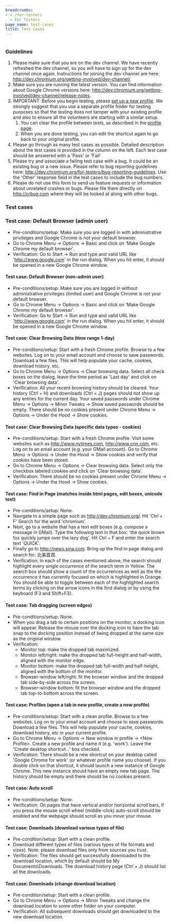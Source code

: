 ```yaml
---
breadcrumbs:
- - /for-testers
  - For Testers
page_name: test-cases
title: Test Cases
---
```


<div class="two-column-container">
<div class="column">

### Guidelines

1.  Please make sure that you are on the dev channel. We have recently
            refreshed the dev channel, so you will have to sign up for the dev
            channel once again. Instructions for joining the dev channel are
            here: <http://dev.chromium.org/getting-involved/dev-channel/>.
2.  Make sure you are running the latest version. You can find
            information about Google Chrome versions here:
            <http://dev.chromium.org/getting-involved/dev-channel/release-notes>.
3.  IMPORTANT: Before you begin testing, please [set up a new
            profile](/developers/creating-and-using-profiles). We strongly
            suggest that you use a separate profile folder for testing purposes
            so that the testing does not tamper with your existing profile and
            also to ensure all the volunteers are starting with a similar setup.
    1.  You can clear the profile between tests, as described in the
                [profile page](/developers/creating-and-using-profiles).
    2.  When you are done testing, you can edit the shortcut again to go
                back to your original profile.
4.  Please go through as many test cases as possible. Detailed
            description about the test cases is provided in the column on the
            left. Each test case should be answered with a 'Pass' or 'Fail'
5.  Please try and associate a failing test case with a bug. It could be
            an existing bug or a new issue. Please refer to bug reporting
            guidelines here:
            <http://dev.chromium.org/for-testers/bug-reporting-guidelines>. Use
            the 'Other' response field in the test cases to include the bug
            numbers.
6.  Please do not use this form to send us feature requests or
            information about unrelated crashes or bugs. Please file them
            directly on <http://crbug.com> where they will be looked at along
            with other bugs.

### Test cases

### Test case: Default Browser (admin user)

*   Pre-conditions/setup: Make sure you are logged in with
            administrative privileges and Google Chrome is not your default
            browser.
*   Go to Chrome Menu -&gt; Options -&gt; Basic and click on 'Make
            Google Chrome my default browser'.
*   Verification: Go to Start -&gt; Run and type and valid URL like
            'http://www.google.com' in the run dialog. When you hit enter, it
            should be opened in a new Google Chrome window.

#### Test case: Default Browser (non-admin user)

*   Pre-conditions/setup: Make sure you are logged in without
            administrative privileges (limited user) and Google Chrome is not
            your default browser.
*   Go to Chrome Menu -&gt; Options -&gt; Basic and click on 'Make
            Google Chrome my default browser'.
*   Verification: Go to Start -&gt; Run and type and valid URL like
            'http://www.google.com' in the run dialog. When you hit enter, it
            should be opened in a new Google Chrome window.

#### Test case: Clear Browsing Data (time range 1-day)

*   Pre-conditons/setup: Start with a fresh Chrome profile. Browse to a
            few websites. Log on to your email account and choose to save
            passwords. Download a few files. This will help populate your cache,
            cookies, download history, etc.
*   Go to Chrome Menu -&gt; Options -&gt; Clear browsing data. Select
            all check boxes on the dialog, leave the time period as 'Last day'
            and click on 'Clear browsing data'.
*   Verification: All your recent browsing history should be cleared.
            Your history (Ctrl + H) and downloads (Ctrl + J) pages should not
            show up any entries for the current day. Your saved passwords under
            Chrome Menu -&gt; Options -&gt; Minor Tweaks -&gt; Show saved
            passwords should be empty. There should be no cookies present under
            Chrome Menu -&gt; Options -&gt; Under the Hood -&gt; Show cookies.

#### Test case: Clear Browsing Data (specific data types - cookies)

*   Pre-conditions/setup: Start with a fresh Chrome profile. Visit some
            websites such as http://www.nytimes.com, http://www.cnn.com, etc.
            Log on to an email account (e.g. your GMail account). Go to Chrome
            Menu -&gt; Options -&gt; Under the Hood -&gt; Show cookies and
            verify that cookies have been stored.
*   Go to Chrome Menu -&gt; Options -&gt; Clear browsing data. Select
            only the checkbox labeled cookies and click on 'Clear browsing
            data'.
*   Verification: There should be no cookies present under Chrome Menu
            -&gt; Options -&gt; Under the Hood -&gt; Show cookies.

#### Test case: Find in Page (matches inside html pages, edit boxes, unicode text)

*   Pre-conditions/setup: None.
*   Navigate to a simple page such as <http://dev.chromium.org/>. Hit
            'Ctrl + F' Search for the word 'chromium'.
*   Next, go to a website that has a text edit boxes (e.g. compose a
            message in GMail). Type the following text in that box: 'the quick
            brown fox quickly jumps over the lazy dog'. Hit Ctrl + F and enter
            the search text 'QUICK'.
*   Finally go to http://news.sina.com. Bring up the find in page dialog
            and search for: 北美首頁.
*   Verification: In each of the cases mentioned above, the search
            should highlight every single occurrence of the search term in
            Yellow. The search box should show a count of the occurrences as
            well as the the occurrence it has currently focused on which is
            highlighted in Orange. You should be able to toggle between each of
            the highlighted search terms by clicking on the arrow icons in the
            find dialog or by using the keyboard (F3 and Shift+F3).

#### Test case: Tab dragging (screen edges)

*   Pre-conditions/setup: None.
*   When you drag a tab to certain positions on the monitor, a docking
            icon will appear. Release the mouse over the docking icon to have
            the tab snap to the docking position instead of being dropped at the
            same size as the original window.
*   Verification:
    *   Monitor top: make the dropped tab maximized.
    *   Monitor left/right: make the dropped tab full-height and
                half-width, aligned with the monitor edge.
    *   Monitor bottom: make the dropped tab full-width and half-height,
                aligned with the bottom of the monitor.
    *   Browser-window left/right: fit the browser window and the
                dropped tab side-by-side across the screen.
    *   Browser-window bottom: fit the browser window and the dropped
                tab top-to-bottom across the screen.

#### Test case: Profiles (open a tab in new profile, create a new profile)

*   Pre-conditions/setup: Start with a clean profile. Browse to a few
            websites. Log on to your email account and choose to save passwords.
            Download a few files. This will help populate your cache, cookies,
            download history, etc in your current profile.
*   Go to Chrome Menu -&gt; Options -&gt; New window in profile -&gt;
            &lt;New Profile&gt;. Create a new profile and name it (e.g. 'work').
            Leave the 'Create desktop shortcut...' box checked.
*   Verification: There should be a new shortcut on your desktop called
            'Google Chrome for work' (or whatever profile name you choose). If
            you double click on that shortcut, it should launch a new instance
            of Google Chrome. This new instance should have an empty new tab
            page. The history should be empty and there should be no cookies
            present.

#### Test case: Auto scroll

*   Pre-conditions/setup: None.
*   Verification: On pages that have vertical and/or horizontal scroll
            bars, if you press the mouse scroll wheel (middle-click) auto-scroll
            should be enabled and the webpage should scroll as you move your
            mouse.

#### Test case: Downloads (download various types of file)

*   Pre-condition/setup: Start with a clean profile.
*   Download different types of files (various types of file formats and
            sizes). Note: please download files only from sources you trust.
*   Verification: The files should get successfully downloaded to the
            download location, which by default should be My
            Documents\\Downloads. The download history page (Ctrl + J) should
            list all the downloads.

#### Test case: Downloads (change download location)

*   Pre-condition/setup: Start with a clean profile.
*   Go to Chrome Menu -&gt; Options -&gt; Minor Tweaks and change the
            download location to some other folder on your computer.
*   Verification: All subsequent downloads should get downloaded to the
            new download location.

</div>
<div class="column">

</div>
</div>